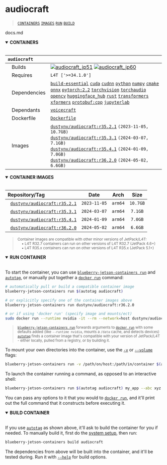 # audiocraft

> [`CONTAINERS`](#user-content-containers) [`IMAGES`](#user-content-images) [`RUN`](#user-content-run) [`BUILD`](#user-content-build)

docs.md
<details open>
<summary><b><a id="containers">CONTAINERS</a></b></summary>
<br>

| **`audiocraft`** | |
| :-- | :-- |
| &nbsp;&nbsp;&nbsp;Builds | [![`audiocraft_jp51`](https://img.shields.io/github/actions/workflow/status/dusty-nv/blueberry-jetson-containers/audiocraft_jp51.yml?label=audiocraft:jp51)](https://github.com/dusty-nv/blueberry-jetson-containers/actions/workflows/audiocraft_jp51.yml) [![`audiocraft_jp60`](https://img.shields.io/github/actions/workflow/status/dusty-nv/blueberry-jetson-containers/audiocraft_jp60.yml?label=audiocraft:jp60)](https://github.com/dusty-nv/blueberry-jetson-containers/actions/workflows/audiocraft_jp60.yml) |
| &nbsp;&nbsp;&nbsp;Requires | `L4T ['>=34.1.0']` |
| &nbsp;&nbsp;&nbsp;Dependencies | [`build-essential`](/packages/build/build-essential) [`cuda`](/packages/cuda/cuda) [`cudnn`](/packages/cuda/cudnn) [`python`](/packages/build/python) [`numpy`](/packages/numpy) [`cmake`](/packages/build/cmake/cmake_pip) [`onnx`](/packages/onnx) [`pytorch:2.2`](/packages/pytorch) [`torchvision`](/packages/pytorch/torchvision) [`torchaudio`](/packages/pytorch/torchaudio) [`opencv`](/packages/opencv) [`huggingface_hub`](/packages/llm/huggingface_hub) [`rust`](/packages/build/rust) [`transformers`](/packages/llm/transformers) [`xformers`](/packages/llm/xformers) [`protobuf:cpp`](/packages/build/protobuf/protobuf_cpp) [`jupyterlab`](/packages/jupyterlab) |
| &nbsp;&nbsp;&nbsp;Dependants | [`voicecraft`](/packages/audio/voicecraft) |
| &nbsp;&nbsp;&nbsp;Dockerfile | [`Dockerfile`](Dockerfile) |
| &nbsp;&nbsp;&nbsp;Images | [`dustynv/audiocraft:r35.2.1`](https://hub.docker.com/r/dustynv/audiocraft/tags) `(2023-11-05, 10.7GB)`<br>[`dustynv/audiocraft:r35.3.1`](https://hub.docker.com/r/dustynv/audiocraft/tags) `(2024-03-07, 7.1GB)`<br>[`dustynv/audiocraft:r35.4.1`](https://hub.docker.com/r/dustynv/audiocraft/tags) `(2024-01-09, 7.0GB)`<br>[`dustynv/audiocraft:r36.2.0`](https://hub.docker.com/r/dustynv/audiocraft/tags) `(2024-05-02, 6.6GB)` |

</details>

<details open>
<summary><b><a id="images">CONTAINER IMAGES</a></b></summary>
<br>

| Repository/Tag | Date | Arch | Size |
| :-- | :--: | :--: | :--: |
| &nbsp;&nbsp;[`dustynv/audiocraft:r35.2.1`](https://hub.docker.com/r/dustynv/audiocraft/tags) | `2023-11-05` | `arm64` | `10.7GB` |
| &nbsp;&nbsp;[`dustynv/audiocraft:r35.3.1`](https://hub.docker.com/r/dustynv/audiocraft/tags) | `2024-03-07` | `arm64` | `7.1GB` |
| &nbsp;&nbsp;[`dustynv/audiocraft:r35.4.1`](https://hub.docker.com/r/dustynv/audiocraft/tags) | `2024-01-09` | `arm64` | `7.0GB` |
| &nbsp;&nbsp;[`dustynv/audiocraft:r36.2.0`](https://hub.docker.com/r/dustynv/audiocraft/tags) | `2024-05-02` | `arm64` | `6.6GB` |

> <sub>Container images are compatible with other minor versions of JetPack/L4T:</sub><br>
> <sub>&nbsp;&nbsp;&nbsp;&nbsp;• L4T R32.7 containers can run on other versions of L4T R32.7 (JetPack 4.6+)</sub><br>
> <sub>&nbsp;&nbsp;&nbsp;&nbsp;• L4T R35.x containers can run on other versions of L4T R35.x (JetPack 5.1+)</sub><br>
</details>

<details open>
<summary><b><a id="run">RUN CONTAINER</a></b></summary>
<br>

To start the container, you can use [`blueberry-jetson-containers run`](/docs/run.md) and [`autotag`](/docs/run.md#autotag), or manually put together a [`docker run`](https://docs.docker.com/engine/reference/commandline/run/) command:
```bash
# automatically pull or build a compatible container image
blueberry-jetson-containers run $(autotag audiocraft)

# or explicitly specify one of the container images above
blueberry-jetson-containers run dustynv/audiocraft:r36.2.0

# or if using 'docker run' (specify image and mounts/ect)
sudo docker run --runtime nvidia -it --rm --network=host dustynv/audiocraft:r36.2.0
```
> <sup>[`blueberry-jetson-containers run`](/docs/run.md) forwards arguments to [`docker run`](https://docs.docker.com/engine/reference/commandline/run/) with some defaults added (like `--runtime nvidia`, mounts a `/data` cache, and detects devices)</sup><br>
> <sup>[`autotag`](/docs/run.md#autotag) finds a container image that's compatible with your version of JetPack/L4T - either locally, pulled from a registry, or by building it.</sup>

To mount your own directories into the container, use the [`-v`](https://docs.docker.com/engine/reference/commandline/run/#volume) or [`--volume`](https://docs.docker.com/engine/reference/commandline/run/#volume) flags:
```bash
blueberry-jetson-containers run -v /path/on/host:/path/in/container $(autotag audiocraft)
```
To launch the container running a command, as opposed to an interactive shell:
```bash
blueberry-jetson-containers run $(autotag audiocraft) my_app --abc xyz
```
You can pass any options to it that you would to [`docker run`](https://docs.docker.com/engine/reference/commandline/run/), and it'll print out the full command that it constructs before executing it.
</details>
<details open>
<summary><b><a id="build">BUILD CONTAINER</b></summary>
<br>

If you use [`autotag`](/docs/run.md#autotag) as shown above, it'll ask to build the container for you if needed.  To manually build it, first do the [system setup](/docs/setup.md), then run:
```bash
blueberry-jetson-containers build audiocraft
```
The dependencies from above will be built into the container, and it'll be tested during.  Run it with [`--help`](/blueberry_jetson_containers/build.py) for build options.
</details>
